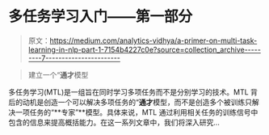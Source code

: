 # 多任务学习入门——第一部分

> 原文：<https://medium.com/analytics-vidhya/a-primer-on-multi-task-learning-in-nlp-part-1-7154b4227c0e?source=collection_archive---------7----------------------->

> 建立一个“**通才**模型

多任务学习(MTL)是一组旨在同时学习多项任务而不是分别学习的技术。MTL 背后的动机是创造一个可以解决多项任务的“**通才**模型，而不是创造多个被训练只解决一项任务的“**专家”**模型。具体来说，MTL 通过利用相关任务的训练信号中包含的信息来提高概括能力。在这一系列文章中，我们将深入研究…